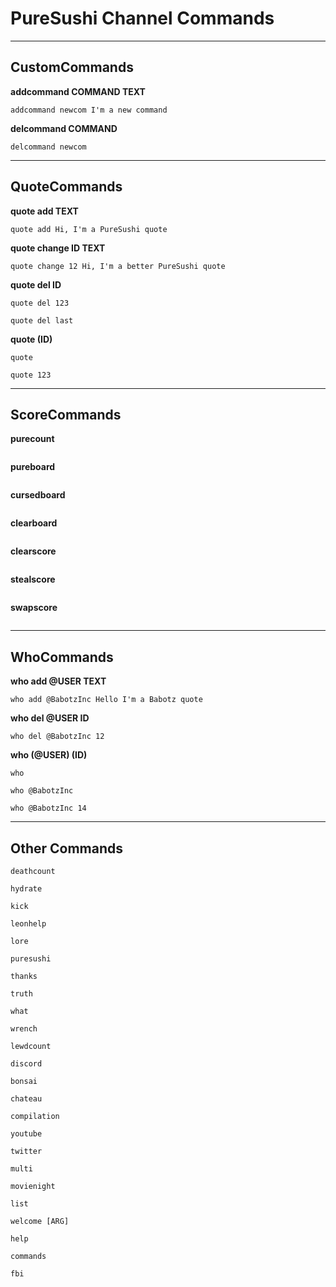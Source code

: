 # PureSushi Channel Commands

---
## CustomCommands

**addcommand COMMAND TEXT**
```
addcommand newcom I'm a new command
```
**delcommand COMMAND**
```
delcommand newcom
```
---
## QuoteCommands

**quote add TEXT**
```
quote add Hi, I'm a PureSushi quote
```
**quote change ID TEXT**
```
quote change 12 Hi, I'm a better PureSushi quote
```
**quote del ID**
```
quote del 123

quote del last
```
**quote (ID)**
```
quote

quote 123
```
---
## ScoreCommands

**purecount**
```
```
**pureboard**
```
```
**cursedboard**
```
```
**clearboard**
```
```
**clearscore**
```
```
**stealscore**
```
```
**swapscore**
```
```
---
## WhoCommands

**who add @USER TEXT**
```
who add @BabotzInc Hello I'm a Babotz quote
```
**who del @USER ID**
```
who del @BabotzInc 12
```
**who (@USER) (ID)**
```
who

who @BabotzInc

who @BabotzInc 14
```

---
## Other Commands

```
deathcount
```
```
hydrate
```
```
kick
```
```
leonhelp
```
```
lore
```
```
puresushi
```
```
thanks
```
```
truth
```
```
what
```
```
wrench
```
```
lewdcount
```
```
discord
```
```
bonsai
```
```
chateau
```
```
compilation
```
```
youtube
```
```
twitter
```
```
multi
```
```
movienight
```
```
list
```
```
welcome [ARG]
```
```
help
```
```
commands
```
```
fbi
```

